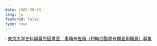 ```yaml
---
date: 2005-08-18
lang: ja
featured: false
type: news
---
```

: <a href="news-2007/qjin050721.pdf">東京大学史料編纂所図書室　事務補佐員（短時間勤務有期雇用職員）募集</a>
